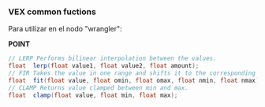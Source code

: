 ### VEX common fuctions  

Para utilizar en el nodo "wrangler":  

**POINT**
```C#
// LERP Performs bilinear interpolation between the values.
float  lerp(float value1, float value2, float amount);
// FIR Takes the value in one range and shifts it to the corresponding value in a new range.
float  fit(float value, float omin, float omax, float nmin, float nmax);
// CLAMP Returns value clamped between min and max.
float  clamp(float value, float min, float max);
```
